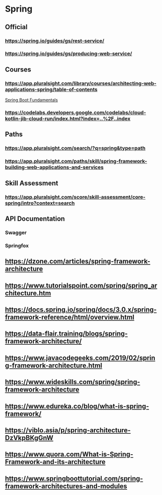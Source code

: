 # Spring
## Official
### https://spring.io/guides/gs/rest-service/
### https://spring.io/guides/gs/producing-web-service/
## Courses
### https://app.pluralsight.com/library/courses/architecting-web-applications-spring/table-of-contents
[Spring Boot Fundamentals](https://app.pluralsight.com/library/courses/spring-boot-fundamentals)
### https://codelabs.developers.google.com/codelabs/cloud-kotlin-jib-cloud-run/index.html?index=..%2F..index

## Paths
### https://app.pluralsight.com/search/?q=spring&type=path
### https://app.pluralsight.com/paths/skill/spring-framework-building-web-applications-and-services

## Skill Assessment
### https://app.pluralsight.com/score/skill-assessment/core-spring/intro?context=search

## API Documentation
### Swagger 
### Springfox

## https://dzone.com/articles/spring-framework-architecture

## https://www.tutorialspoint.com/spring/spring_architecture.htm

## https://docs.spring.io/spring/docs/3.0.x/spring-framework-reference/html/overview.html

## https://data-flair.training/blogs/spring-framework-architecture/

## https://www.javacodegeeks.com/2019/02/spring-framework-architecture.html

## https://www.wideskills.com/spring/spring-framework-architecture

## https://www.edureka.co/blog/what-is-spring-framework/

## https://viblo.asia/p/spring-architecture-DzVkpBKgGnW

## https://www.quora.com/What-is-Spring-Framework-and-its-architecture

## https://www.springboottutorial.com/spring-framework-architectures-and-modules
